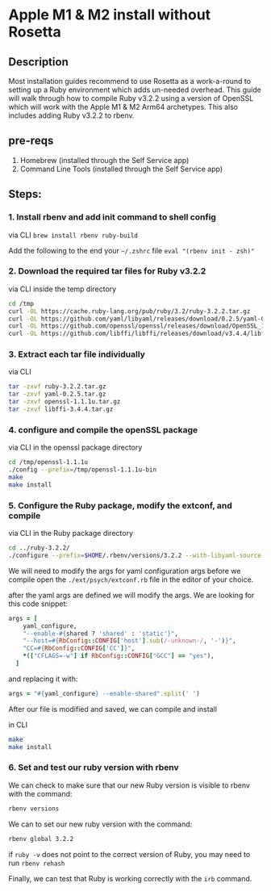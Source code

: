 # Apple M1 & M2 install without Rosetta

## Description

Most installation guides recommend to use Rosetta as a work-a-round to setting up a Ruby environment which adds un-needed overhead. This guide will walk through how to compile Ruby v3.2.2 using a version of OpenSSL which will work with the Apple M1 & M2 Arm64 archetypes. This also includes adding Ruby v3.2.2 to rbenv.

## pre-reqs

1. Homebrew (installed through the Self Service app)
2. Command Line Tools (installed through the Self Service app)


## Steps:

### 1. Install rbenv and add init command to shell config

via CLI
`brew install rbenv ruby-build`

Add the following to the end your `~/.zshrc` file
`eval "(rbenv init - zsh)"`

### 2. Download the required tar files for Ruby v3.2.2

via CLI inside the temp directory
```Bash
cd /tmp
curl -OL https://cache.ruby-lang.org/pub/ruby/3.2/ruby-3.2.2.tar.gz
curl -OL https://github.com/yaml/libyaml/releases/download/0.2.5/yaml-0.2.5.tar.gz
curl -OL https://github.com/openssl/openssl/releases/download/OpenSSL_1_1_1u/openssl-1.1.1u.tar.gz
curl -OL https://github.com/libffi/libffi/releases/download/v3.4.4/libffi-3.4.4.tar.gz

```

### 3. Extract each tar file individually

via CLI
```Bash
tar -zxvf ruby-3.2.2.tar.gz
tar -zxvf yaml-0.2.5.tar.gz
tar -zxvf openssl-1.1.1u.tar.gz
tar -zxvf libffi-3.4.4.tar.gz
```

### 4. configure and compile the openSSL package

via CLI in the openssl package directory
```Bash
cd /tmp/openssl-1.1.1u
./config --prefix=/tmp/openssl-1.1.1u-bin
make
make install
```

### 5. Configure the Ruby package, modify the extconf, and compile

via CLI in the Ruby package directory
```Bash
cd ../ruby-3.2.2/
./configure --prefix=$HOME/.rbenv/versions/3.2.2 --with-libyaml-source-dir=/tmp/yaml-0.2.5 --with-openssl-dir=/tmp/openssl-1.1.1u-bin --with-libffi-dir=/tmp/libffi-3.4.4
```
We will need to modify the args for yaml configuration args before we compile
open the `./ext/psych/extconf.rb` file in the editor of your choice.

after the yaml args are defined we will modify the args. We are looking for this code snippet:
```Ruby
args = [
    yaml_configure,
    "--enable-#{shared ? 'shared' : 'static'}",
    "--host=#{RbConfig::CONFIG['host'].sub(/-unknown-/, '-')}",
    "CC=#{RbConfig::CONFIG['CC']}",
    *(["CFLAGS=-w"] if RbConfig::CONFIG["GCC"] == "yes"),
  ]
```
and replacing it with:
```Ruby
args = "#{yaml_configure} --enable-shared".split(' ')
```

After our file is modified and saved, we can compile and install

in CLI
```Bash
make
make install
```

### 6. Set and test our ruby version with rbenv

We can check to make sure that our new Ruby version is visible to rbenv with the command:
```Bash
rbenv versions
```

We can to set our new ruby version with the command:
```Bash
rbenv global 3.2.2
```

if `ruby -v` does not point to the correct version of Ruby, you may need to run `rbenv rehash`

Finally, we can test that Ruby is working correctly with the `irb` command.



